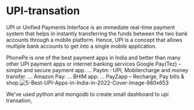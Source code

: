 # UPI-transation

UPI or Unified Payments Interface is an immediate real-time payment system that helps in instantly transferring the funds between the two bank accounts through a mobile platform. Hence, UPI is a concept that allows multiple bank accounts to get into a single mobile application.

PhonePe is one of the best payment apps in India and better than many other UPI payment apps or internet banking services
Google Pay(Tez) – simple and secure payment app. ...
Paytm : UPI, Mobilercharge and money transfer. ...
Amazon Pay: ...
BHIM app: ...
PayZapp – Recharge, Pay bills & shop.![5-Best-UPI-Apps-in-India-in-2022-Cover-Image-980x653](https://user-images.githubusercontent.com/125792268/234483918-445e9e0c-742e-4802-9add-f41878b8d8a8.jpg)

We've used python and mongodb to create small dashboard to upi transation, 





